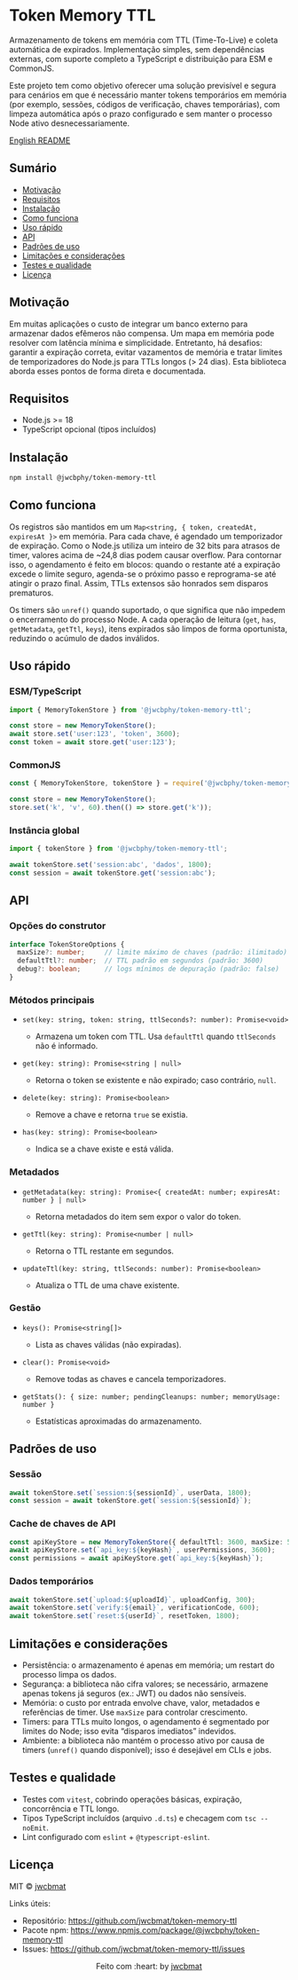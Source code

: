 # Token Memory TTL

Armazenamento de tokens em memória com TTL (Time-To-Live) e coleta automática de expirados. Implementação simples, sem dependências externas, com suporte completo a TypeScript e distribuição para ESM e CommonJS.

Este projeto tem como objetivo oferecer uma solução previsível e segura para cenários em que é necessário manter tokens temporários em memória (por exemplo, sessões, códigos de verificação, chaves temporárias), com limpeza automática após o prazo configurado e sem manter o processo Node ativo desnecessariamente.

[English README](./README.md)

## Sumário

- [Motivação](#motivação)
- [Requisitos](#requisitos)
- [Instalação](#instalação)
- [Como funciona](#como-funciona)
- [Uso rápido](#uso-rápido)
- [API](#api)
- [Padrões de uso](#padrões-de-uso)
- [Limitações e considerações](#limitações-e-considerações)
- [Testes e qualidade](#testes-e-qualidade)
- [Licença](#licença)

## Motivação

Em muitas aplicações o custo de integrar um banco externo para armazenar dados efêmeros não compensa. Um mapa em memória pode resolver com latência mínima e simplicidade. Entretanto, há desafios: garantir a expiração correta, evitar vazamentos de memória e tratar limites de temporizadores do Node.js para TTLs longos (> 24 dias). Esta biblioteca aborda esses pontos de forma direta e documentada.

## Requisitos

- Node.js >= 18
- TypeScript opcional (tipos incluídos)

## Instalação

```bash
npm install @jwcbphy/token-memory-ttl
```

## Como funciona

Os registros são mantidos em um `Map<string, { token, createdAt, expiresAt }>` em memória. Para cada chave, é agendado um temporizador de expiração. Como o Node.js utiliza um inteiro de 32 bits para atrasos de timer, valores acima de ~24,8 dias podem causar overflow. Para contornar isso, o agendamento é feito em blocos: quando o restante até a expiração excede o limite seguro, agenda-se o próximo passo e reprograma-se até atingir o prazo final. Assim, TTLs extensos são honrados sem disparos prematuros.

Os timers são `unref()` quando suportado, o que significa que não impedem o encerramento do processo Node. A cada operação de leitura (`get`, `has`, `getMetadata`, `getTtl`, `keys`), itens expirados são limpos de forma oportunista, reduzindo o acúmulo de dados inválidos.

## Uso rápido

### ESM/TypeScript

```ts
import { MemoryTokenStore } from '@jwcbphy/token-memory-ttl';

const store = new MemoryTokenStore();
await store.set('user:123', 'token', 3600);
const token = await store.get('user:123');
```

### CommonJS

```js
const { MemoryTokenStore, tokenStore } = require('@jwcbphy/token-memory-ttl');

const store = new MemoryTokenStore();
store.set('k', 'v', 60).then(() => store.get('k'));
```

### Instância global

```ts
import { tokenStore } from '@jwcbphy/token-memory-ttl';

await tokenStore.set('session:abc', 'dados', 1800);
const session = await tokenStore.get('session:abc');
```

## API

### Opções do construtor

```ts
interface TokenStoreOptions {
  maxSize?: number;     // limite máximo de chaves (padrão: ilimitado)
  defaultTtl?: number;  // TTL padrão em segundos (padrão: 3600)
  debug?: boolean;      // logs mínimos de depuração (padrão: false)
}
```

### Métodos principais

- `set(key: string, token: string, ttlSeconds?: number): Promise<void>`
  - Armazena um token com TTL. Usa `defaultTtl` quando `ttlSeconds` não é informado.

- `get(key: string): Promise<string | null>`
  - Retorna o token se existente e não expirado; caso contrário, `null`.

- `delete(key: string): Promise<boolean>`
  - Remove a chave e retorna `true` se existia.

- `has(key: string): Promise<boolean>`
  - Indica se a chave existe e está válida.

### Metadados

- `getMetadata(key: string): Promise<{ createdAt: number; expiresAt: number } | null>`
  - Retorna metadados do item sem expor o valor do token.

- `getTtl(key: string): Promise<number | null>`
  - Retorna o TTL restante em segundos.

- `updateTtl(key: string, ttlSeconds: number): Promise<boolean>`
  - Atualiza o TTL de uma chave existente.

### Gestão

- `keys(): Promise<string[]>`
  - Lista as chaves válidas (não expiradas).

- `clear(): Promise<void>`
  - Remove todas as chaves e cancela temporizadores.

- `getStats(): { size: number; pendingCleanups: number; memoryUsage: number }`
  - Estatísticas aproximadas do armazenamento.

## Padrões de uso

### Sessão

```ts
await tokenStore.set(`session:${sessionId}`, userData, 1800);
const session = await tokenStore.get(`session:${sessionId}`);
```

### Cache de chaves de API

```ts
const apiKeyStore = new MemoryTokenStore({ defaultTtl: 3600, maxSize: 5000 });
await apiKeyStore.set(`api_key:${keyHash}`, userPermissions, 3600);
const permissions = await apiKeyStore.get(`api_key:${keyHash}`);
```

### Dados temporários

```ts
await tokenStore.set(`upload:${uploadId}`, uploadConfig, 300);
await tokenStore.set(`verify:${email}`, verificationCode, 600);
await tokenStore.set(`reset:${userId}`, resetToken, 1800);
```

## Limitações e considerações

- Persistência: o armazenamento é apenas em memória; um restart do processo limpa os dados.
- Segurança: a biblioteca não cifra valores; se necessário, armazene apenas tokens já seguros (ex.: JWT) ou dados não sensíveis.
- Memória: o custo por entrada envolve chave, valor, metadados e referências de timer. Use `maxSize` para controlar crescimento.
- Timers: para TTLs muito longos, o agendamento é segmentado por limites do Node; isso evita “disparos imediatos” indevidos.
- Ambiente: a biblioteca não mantém o processo ativo por causa de timers (`unref()` quando disponível); isso é desejável em CLIs e jobs.

## Testes e qualidade

- Testes com `vitest`, cobrindo operações básicas, expiração, concorrência e TTL longo.
- Tipos TypeScript incluídos (arquivo `.d.ts`) e checagem com `tsc --noEmit`.
- Lint configurado com `eslint` + `@typescript-eslint`.

## Licença

MIT © [jwcbmat](https://github.com/jwcbmat)

Links úteis:

- Repositório: https://github.com/jwcbmat/token-memory-ttl
- Pacote npm: https://www.npmjs.com/package/@jwcbphy/token-memory-ttl
- Issues: https://github.com/jwcbmat/token-memory-ttl/issues

<p align="center">
  Feito com :heart: by <a href="https://github.com/jwcbmat" target="_blank">jwcbmat</a>
</p>